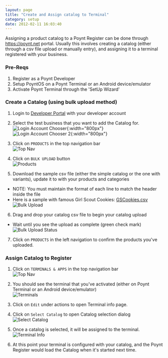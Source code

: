 ```yaml
---
layout: page
title: "Create and Assign catalog to Terminal"
category: setup
date: 2012-02-11 16:03:40
---
```


Assigning a product catalog to a Poynt Register can be done through https://poynt.net
portal. Usually this involves creating a catalog (either through a csv file upload or
  manually entry), and assigning it to a terminal registered with your business.


### Pre-Reqs

1. Register as a Poynt Developer
2. Setup PoyntOS on a Poynt Terminal or an Android device/emulator
3. Activate Poynt Terminal through the 'SetUp Wizard'

### Create a Catalog (using bulk upload method)

1. Login to [Developer Portal](https://poynt.net) with your developer account

2. Select the test business that you want to add the Catalog for.<br />
![Login Account Chooser](../assets/assign-catalog1.png){:width="800px"}<br/>
![Login Account Chooser 2](../assets/assign-catalog2.png){:width="800px"}

3. Click on `PRODUCTS` in the top navigation bar <br />
![Top Nav]({{site.url}}/developer/assets/poynt_net_top_nav.png)

4. Click on `BULK UPLOAD` button <br />
![Products](../assets/poynt_net_products.png)

5. Download the sample csv file (either the simple catalog or the one with variants),
update it to with your products and categories
  * NOTE: You must maintain the format of each line to match the header inside the file
  * Here is a sample with famous Girl Scout Cookies: [GSCookies.csv]({{site.url}}/developer/assets/GSCookies.csv)<br/>
![Bulk Upload]({../assets/poynt_net_bulk_upload.png)

6. Drag and drop your catalog csv file to begin your catalog upload
  * Wait until you see the upload as complete (green check mark) <br />
![Bulk Upload Status]({{site.url}}/developer/assets/poynt_net_bulk_upload_complete.png)

7. Click on `PRODUCTS` in the left navigation to confirm the products you've uploaded.

### Assign Catalog to Register

1. Click on `TERMINALS & APPS` in the top navigation bar <br />
![Top Nav]({{site.url}}/developer/assets/poynt_net_top_nav.png)

2. You should see the terminal that you've activated (either on Poynt Terminal or an Android device/emulator) <br />
![Terminals]({{site.url}}/developer/assets/poynt_net_terminals.png)

3. Click on `Edit` under actions to open Terminal info page.

4. Click on `Select Catalog` to open Catalog selection dialog <br />
![Select Catalog]({{site.url}}/developer/assets/poynt_net_select_catalog.png)

5. Once a catalog is selected, it will be assigned to the terminal. <br />
![Terminal Info]({{site.url}}/developer/assets/poynt_net_terminal_with_catalog.png)

6. At this point your terminal is configured with your catalog, and the Poynt Register
would load the Catalog when it's started next time.

<!-- feedback widget -->
<SCRIPT type="text/javascript">window.doorbellOptions = { appKey: 'eDRWq9iHMZLMyue0tGGchA7bvMGCFBeaHm8XBDUSkdBFcv0cYCi9eDTRBEIekznx' };(function(w, d, t) { var hasLoaded = false; function l() { if (hasLoaded) { return; } hasLoaded = true; window.doorbellOptions.windowLoaded = true; var g = d.createElement(t);g.id = 'doorbellScript';g.type = 'text/javascript';g.async = true;g.src = 'https://embed.doorbell.io/button/6657?t='+(new Date().getTime());(d.getElementsByTagName('head')[0]||d.getElementsByTagName('body')[0]).appendChild(g); } if (w.attachEvent) { w.attachEvent('onload', l); } else if (w.addEventListener) { w.addEventListener('load', l, false); } else { l(); } if (d.readyState == 'complete') { l(); } }(window, document, 'SCRIPT')); </SCRIPT>

